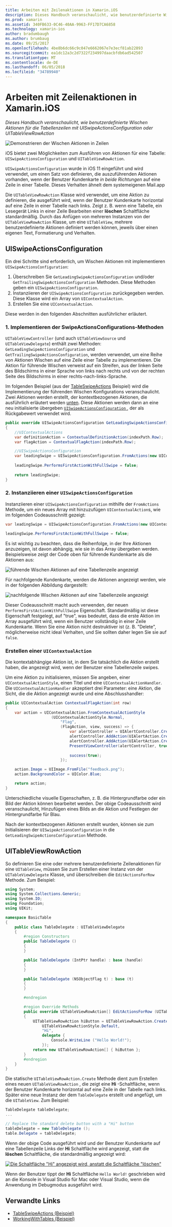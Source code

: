 ```yaml
---
title: Arbeiten mit Zeilenaktionen in Xamarin.iOS
description: Dieses Handbuch veranschaulicht, wie benutzerdefinierte Wischen Aktionen für die Tabellenzeilen mit UISwipeActionsConfiguration oder UITableViewRowAction
ms.prod: xamarin
ms.assetid: 340FB633-0C46-40AA-9963-FF17D7CA6858
ms.technology: xamarin-ios
author: bradumbaugh
ms.author: brumbaug
ms.date: 09/25/2017
ms.openlocfilehash: 4be8b6dc66c9c047e6662067e7e3ecf81ab22893
ms.sourcegitcommit: ea1dc12a3c2d7322f234997daacbfdb6ad542507
ms.translationtype: MT
ms.contentlocale: de-DE
ms.lasthandoff: 06/05/2018
ms.locfileid: "34789940"
---
```

# <a name="working-with-row-actions-in-xamarinios"></a>Arbeiten mit Zeilenaktionen in Xamarin.iOS

_Dieses Handbuch veranschaulicht, wie benutzerdefinierte Wischen Aktionen für die Tabellenzeilen mit UISwipeActionsConfiguration oder UITableViewRowAction_

![Demonstrieren der Wischen Aktionen in Zeilen](row-action-images/action02.png)

iOS bietet zwei Möglichkeiten zum Ausführen von Aktionen für eine Tabelle: `UISwipeActionsConfiguration` und `UITableViewRowAction`.

`UISwipeActionsConfiguration` wurde in iOS 11 eingeführt und wird verwendet, um einen Satz von definieren, die auszuführenden Aktionen vorhanden, wenn der Benutzer Kundenkarte _in beide Richtungen_ auf eine Zeile in einer Tabelle. Dieses Verhalten ähnelt dem systemeigenen Mail.app 

Die `UITableViewRowAction` Klasse wird verwendet, um eine Aktion zu definieren, die ausgeführt wird, wenn der Benutzer Kundenkarte horizontal auf eine Zeile in einer Tabelle nach links.
Zeigt z. B. wenn eine Tabelle, ein Lesegerät Links in einer Zeile Bearbeiten einer **löschen** Schaltfläche standardmäßig. Durch das Anfügen von mehreren Instanzen von der `UITableViewRowAction` Klasse, um eine `UITableView`, mehrere benutzerdefinierte Aktionen definiert werden können, jeweils über einen eigenen Text, Formatierung und Verhalten.


## <a name="uiswipeactionsconfiguration"></a>UISwipeActionsConfiguration

Ein drei Schritte sind erforderlich, um Wischen Aktionen mit implementieren `UISwipeActionsConfiguration`:

1. Überschreiben Sie `GetLeadingSwipeActionsConfiguration` und/oder `GetTrailingSwipeActionsConfiguration` Methoden. Diese Methoden geben ein `UISwipeActionsConfiguration`. 
2. Instanziieren der `UISwipeActionsConfiguration` zurückgegeben werden. Diese Klasse wird ein Array von `UIContextualAction`.
3. Erstellen Sie eine `UIContextualAction`.

Diese werden in den folgenden Abschnitten ausführlicher erläutert.

### <a name="1-implementing-the-swipeactionsconfigurations-methods"></a>1. Implementieren der SwipeActionsConfigurations-Methoden

`UITableViewController` (und auch `UITableViewSource` und `UITableViewDelegate`) enthält zwei Methoden: `GetLeadingSwipeActionsConfiguration` und `GetTrailingSwipeActionsConfiguration`, werden verwendet, um eine Reihe von Aktionen Wischen auf eine Zeile einer Tabelle zu implementieren. Die Aktion für führende Wischen verweist auf ein Streifen, aus der linken Seite des Bildschirms in einer Sprache von links nach rechts und von der rechten Seite des Bildschirms in einer rechts-nach-links-Sprache. 

Im folgenden Beispiel (aus der [TableSwipeActions](https://developer.xamarin.com/samples/monotouch/TableSwipeActions) Beispiel) wird die Implementierung der führenden Wischen Konfigurations veranschaulicht. Zwei Aktionen werden erstellt, der kontextbezogenen Aktionen, die ausführlich erläutert werden [unten](#create-uicontextualaction). Diese Aktionen werden dann an eine neu initialisierte übergeben [ `UISwipeActionsConfiguration` ](#create-uiswipeactionsconfigurations), der als Rückgabewert verwendet wird.


```csharp
public override UISwipeActionsConfiguration GetLeadingSwipeActionsConfiguration(UITableView tableView, NSIndexPath indexPath)
{
    //UIContextualActions
    var definitionAction = ContextualDefinitionAction(indexPath.Row);
    var flagAction = ContextualFlagAction(indexPath.Row);

    //UISwipeActionsConfiguration
    var leadingSwipe = UISwipeActionsConfiguration.FromActions(new UIContextualAction[] { flagAction, definitionAction });
    
    leadingSwipe.PerformsFirstActionWithFullSwipe = false;
    
    return leadingSwipe;
}  
```

<a name="create-uiswipeactionsconfigurations" />

### <a name="2-instantiate-a-uiswipeactionsconfiguration"></a>2. Instanziieren einer `UISwipeActionsConfiguration`

Instanziieren einer `UISwipeActionsConfiguration` mithilfe der `FromActions` Methode, um ein neues Array mit hinzuzufügen `UIContextualAction`s, wie im folgenden Codeausschnitt gezeigt:

```csharp
var leadingSwipe = UISwipeActionsConfiguration.FromActions(new UIContextualAction[] { flagAction, definitionAction })

leadingSwipe.PerformsFirstActionWithFullSwipe = false;
```

Es ist wichtig zu beachten, dass die Reihenfolge, in der Ihre Aktionen anzuzeigen, ist davon abhängig, wie sie in das Array übergeben werden. Beispielsweise zeigt der Code oben für führende Kundenkarte als die Aktionen aus:

![führende Wischen Aktionen auf eine Tabellenzeile angezeigt](row-action-images/action03.png)

Für nachfolgende Kundenkarte, werden die Aktionen angezeigt werden, wie in der folgenden Abbildung dargestellt:

![nachfolgende Wischen Aktionen auf eine Tabellenzeile angezeigt](row-action-images/action04.png)

Dieser Codeausschnitt macht auch verwenden, der neuen `PerformsFirstActionWithFullSwipe` Eigenschaft. Standardmäßig ist diese Eigenschaft festgelegt, auf "true", was bedeutet, dass die erste Aktion im Array ausgeführt wird, wenn ein Benutzer vollständig in einer Zeile Kundenkarte. Wenn Sie eine Aktion nicht destruktiver ist (z. B. "Delete", möglicherweise nicht ideal Verhalten, und Sie sollten daher legen Sie sie auf `false`.

<a name="create-uicontextualaction" />

### <a name="create-a-uicontextualaction"></a>Erstellen einer `UIContextualAction`

Die kontextabhängige Aktion ist, in dem Sie tatsächlich die Aktion erstellt haben, die angezeigt wird, wenn der Benutzer eine Tabellenzeile swipes.

Um eine Aktion zu initialisieren, müssen Sie angeben, einer `UIContextualActionStyle`, einen Titel und eine `UIContextualActionHandler`. Die `UIContextualActionHandler` akzeptiert drei Parameter: eine Aktion, die Sicht, die die Aktion angezeigt wurde und eine Abschlusshandler:

```csharp
public UIContextualAction ContextualFlagAction(int row)
{
    var action = UIContextualAction.FromContextualActionStyle
                    (UIContextualActionStyle.Normal,
                        "Flag",
                        (FlagAction, view, success) => {
                            var alertController = UIAlertController.Create($"Report {words[row]}?", "", UIAlertControllerStyle.Alert);
                            alertController.AddAction(UIAlertAction.Create("Cancel", UIAlertActionStyle.Cancel, null)); 
                            alertController.AddAction(UIAlertAction.Create("Yes", UIAlertActionStyle.Destructive, null));
                            PresentViewController(alertController, true, null);
                            
                            success(true);
                        });

    action.Image = UIImage.FromFile("feedback.png");
    action.BackgroundColor = UIColor.Blue;

    return action;
}
```

Unterschiedliche visuelle Eigenschaften, z. B. die Hintergrundfarbe oder ein Bild der Aktion können bearbeitet werden. Der obige Codeausschnitt wird veranschaulicht, Hinzufügen eines Bilds an die Aktion und Festlegen der Hintergrundfarbe für Blau.

Nach der kontextbezogenen Aktionen erstellt wurden, können sie zum Initialisieren der `UISwipeActionsConfiguration` in die `GetLeadingSwipeActionsConfiguration` Methode.

## <a name="uitableviewrowaction"></a>UITableViewRowAction

So definieren Sie eine oder mehrere benutzerdefinierte Zeilenaktionen für eine `UITableView`, müssen Sie zum Erstellen einer Instanz von der `UITableViewDelegate` Klasse, und überschreiben die `EditActionsForRow` Methode. Zum Beispiel:

```csharp
using System;
using System.Collections.Generic;
using System.IO;
using Foundation;
using UIKit;

namespace BasicTable
{
    public class TableDelegate : UITableViewDelegate
    {
        #region Constructors
        public TableDelegate ()
        {
        }

        public TableDelegate (IntPtr handle) : base (handle)
        {
        }

        public TableDelegate (NSObjectFlag t) : base (t)
        {
        }

        #endregion

        #region Override Methods
        public override UITableViewRowAction[] EditActionsForRow (UITableView tableView, NSIndexPath indexPath)
        {
            UITableViewRowAction hiButton = UITableViewRowAction.Create (
                UITableViewRowActionStyle.Default,
                "Hi",
                delegate {
                    Console.WriteLine ("Hello World!");
                });
            return new UITableViewRowAction[] { hiButton };
        }
        #endregion
    }
}
```

Die statische `UITableViewRowAction.Create` Methode dient zum Erstellen eines neuen `UITableViewRowAction` , die zeigt eine **Hi** -Schaltfläche, wenn der Benutzer Kundenkarte horizontal auf eine Zeile in der Tabelle nach links. Später eine neue Instanz der dem `TableDelegate` erstellt und angefügt, um die `UITableView`. Zum Beispiel:

```csharp
TableDelegate tableDelegate;
...

// Replace the standard delete button with a "Hi" button
tableDelegate = new TableDelegate ();
table.Delegate = tableDelegate;

```

Wenn der obige Code ausgeführt wird und der Benutzer Kundenkarte auf eine Tabellenzeile Links der **Hi** Schaltfläche wird angezeigt, statt die **löschen** Schaltfläche, die standardmäßig angezeigt wird:

[![](row-action-images/action01.png "Die Schaltfläche \"Hi\" angezeigt wird, anstatt die Schaltfläche \"löschen\"")](row-action-images/action01.png#lightbox)

Wenn der Benutzer tippt der **Hi** Schaltfläche `Hello World!` geschrieben wird an die Konsole in Visual Studio für Mac oder Visual Studio, wenn die Anwendung im Debugmodus ausgeführt wird.



## <a name="related-links"></a>Verwandte Links

- [TableSwipeActions (Beispiel)](https://developer.xamarin.com/samples/monotouch/TableSwipeActions)
- [WorkingWithTables (Beispiel)](https://developer.xamarin.com/samples/monotouch/WorkingWithTables)
